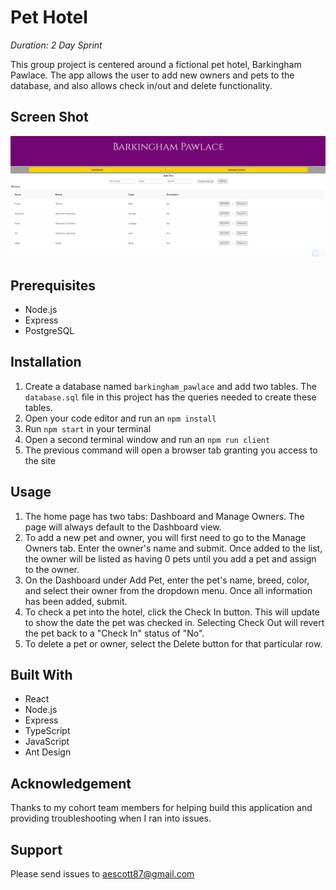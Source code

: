 # Pet Hotel

*Duration: 2 Day Sprint*

This group project is centered around a fictional pet hotel, Barkingham Pawlace. The app allows the user to add new owners and pets to the database, and also allows check in/out and delete functionality.

## Screen Shot
![View of home page](barkingham-pawlace.png)

## Prerequisites
- Node.js
- Express
- PostgreSQL

## Installation
1. Create a database named `barkingham_pawlace` and add two tables. The `database.sql` file in this project has the queries needed to create these tables.
2. Open your code editor and run an `npm install`
3. Run `npm start` in your terminal
4. Open a second terminal window and run an `npm run client`
5. The previous command will open a browser tab granting you access to the site

## Usage
1. The home page has two tabs: Dashboard and Manage Owners. The page will always default to the Dashboard view.
2. To add a new pet and owner, you will first need to go to the Manage Owners tab. Enter the owner's name and submit. Once added to the list, the owner will be listed as having 0 pets until you add a pet and assign to the owner.
3. On the Dashboard under Add Pet, enter the pet's name, breed, color, and select their owner from the dropdown menu. Once all information has been added, submit.
4. To check a pet into the hotel, click the Check In button. This will update to show the date the pet was checked in. Selecting Check Out will revert the pet back to a "Check In" status of "No".
5. To delete a pet or owner, select the Delete button for that particular row.

## Built With
- React
- Node.js
- Express
- TypeScript
- JavaScript
- Ant Design

## Acknowledgement
Thanks to my cohort team members for helping build this application and providing troubleshooting when I ran into issues.

## Support

Please send issues to aescott87@gmail.com
